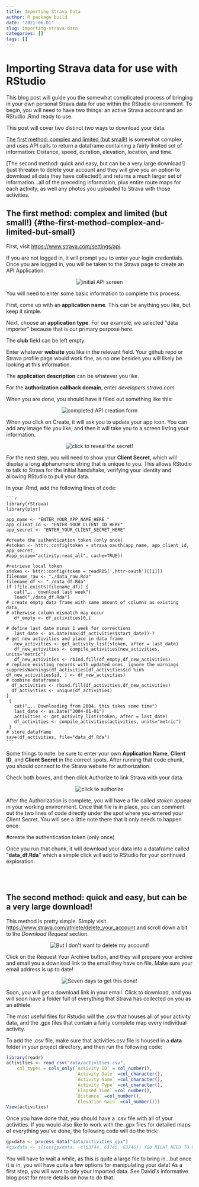 ```yaml
---
title: Importing Strava Data
author: R package build
date: '2021-06-01'
slug: importing-strava-data
categories: []
tags: []
---
```

<script src="{{< blogdown/postref >}}index_files/clipboard/clipboard.min.js"></script>
<link href="{{< blogdown/postref >}}index_files/xaringanExtra-clipboard/xaringanExtra-clipboard.css" rel="stylesheet" />
<script src="{{< blogdown/postref >}}index_files/xaringanExtra-clipboard/xaringanExtra-clipboard.js"></script>
<script>window.xaringanExtraClipboard(null, {"button":"Copy Code","success":"Copied!","error":"Press Ctrl+C to Copy"})</script>





# Importing Strava data for use with RStudio

This blog post will guide you the somewhat complicated process of bringing in your own personal Strava data for use within the RStudio environment. To begin, you will need to have two things: an active Strava account and an RStudio .Rmd ready to use.

This post will cover two distinct two ways to download your data.

[The first method: complex and limited (but small!)](#the-first-method-complex-and-limited-but-small) is somewhat complex, and uses API calls to return a dataframe containing a fairly limited set of information: Distance, speed, duration, elevation, location, and time.

[The second method: quick and easy, but can be a very large download!] (just threaten to delete your account and they will give you an option to download all data they have collected!) and returns a much larger set of information...all of the preceding information, plus entire route maps for each activity, as well any photos you uploaded to Strava with those activities.

## The first method: complex and limited (but small!) {#the-first-method-complex-and-limited-but-small}

First, visit <https://www.strava.com/settings/api>.

If you are not logged in, it will prompt you to enter your login credentials. Once you are logged in, you will be taken to the Strava page to create an API Application. 

<center>

![initial API screen](img/shot1.png)

</center>

You will need to enter some basic information to complete this process.

First, come up with an **application name**. This can be anything you like, but keep it simple.

Next, choose an **application type**. For our example, we selected "data importer" because that is our primary purpose here.

The **club** field can be left empty.

Enter whatever **website** you like in the relevant field. Your github repo or Strava profile page would work fine, as no one besides you will likely be looking at this information.

The **application description** can be whatever you like.

For the **authorization callback domain**, enter *developers.strava.com.*

When you are done, you should have it filled out something like this:

<center>

![completed API creation form](img/shot2.png)

</center>

When you click on Create, it will ask you to update your app icon. You can add any image file you like, and then it will take you to a screen listing your information.

<center>

![click to reveal the secret!](img/shot4.png)

</center>

For the next step, you will need to show your **Client Secret**, which will display a long alphanumeric string that is unique to you. This allows RStudio to talk to Strava for the initial handshake, verifying your identity and allowing RStudio to pull your data.

In your .Rmd, add the following lines of code:

    
    ```r
    library(rStrava)
    library(plyr)
    
    app_name <- "ENTER_YOUR_APP_NAME_HERE "
    app_client_id <- "ENTER_YOUR_CLIENT_ID_HERE"
    app_secret <- "ENTER_YOUR_CLIENT_SECRET_HERE"
    
    #create the authentication token (only once)
    #stoken <- httr::config(token = strava_oauth(app_name, app_client_id, app_secret,
    #app_scope="activity:read_all", cache=TRUE))
    
    #retrieve local token
    stoken <- httr::config(token = readRDS('.httr-oauth')[[1]])
    filename_raw <- "./data_raw.Rda"
    filename_df <- "./data_df.Rda"
    if (file.exists(filename_df)) {
       cat("….. download last week")
       load("./data_df.Rda")       
    # create empty data frame with same amount of columns as existing data, 
    # otherwise column mismatch may occur                          
       df_empty <- df_activities[0,]
                                        
    # define last date minus 1 week for corrections 
       last_date <- as.Date(max(df_activities$start_date))-7             
    # get new activities and place in data frame   
       new_activities <- get_activity_list(stoken, after = last_date)
       df_new_activities <- compile_activities(new_activities, units="metric")
       df_new_activities <- rbind.fill(df_empty,df_new_activities)
    # replace existing records with updated ones, ignore the warnings 
    suppressWarnings(df_activities[df_activities$id %in% df_new_activities$id, ] <- df_new_activities)
    # combine dataframes
      df_activities <- rbind.fill(df_activities,df_new_activities)    
      df_activities <- unique(df_activities)    
    } 
     {
       cat("….. Downloading from 2004, this takes some time")
       last_date <- as.Date("2004-01-01")
       activities <- get_activity_list(stoken, after = last_date)
       df_activities <- compile_activities(activities, units="metric")
     }
    # store dataframe
    save(df_activities, file="data_df.Rda")
    ```

Some things to note: be sure to enter your own **Application Name**, **Client ID**, and **Client Secret** in the correct spots. After running that code chunk, you should connect to the Strava website for authorization.

Check both boxes, and then click Authorize to link Strava with your data.

<center>

![click to authorize](img/shot5.png)

</center>

After the Authorization is complete, you will have a file called *stoken* appear in your working environment. Once that file is in place, you can comment out the two lines of code directly under the spot where you entered your Client Secret. You will see a little note there that it only needs to happen once:

\#create the authentication token (only once)

Once you run that chunk, it will download your data into a dataframe called "**data_df.Rda**" which a simple click will add to RStudio for your continued exploration.

<br> <br>

## The second method: quick and easy, but can be a very large download!

This method is pretty simple. Simply visit <https://www.strava.com/athlete/delete_your_account> and scroll down a bit to the *Download Request* section.

<center>

![But I don't want to delete my account!](img/shot7.png)

</center>

Click on the Request Your Archive button, and they will prepare your archive and email you a download link to the email they have on file. Make sure your email address is up to date!

<center>

![Seven days to get this done!](img/shot8.png)

</center>

Soon, you will get a download link in your email. Click to download, and you will soon have a folder full of everything that Strava has collected on you as an athlete.

The most useful files for Rstudio will the .csv that houses all of your activity data, and the .gpx files that contain a fairly complete map every individual activity.

To add the .csv file, make sure that activities.csv file is housed in a **data** folder in your project directory, and then run the following code:


```r
library(readr)
activities <- read_csv("data/activities.csv",
    col_types = cols_only(`Activity ID` = col_number(),
                          `Activity Date` =col_character(),
                          `Activity Name` =col_character(),
                          `Activity Type` =col_character(),
                          `Elapsed Time` =col_number(),
                          `Distance` =col_number(),
                          `Elevation Gain` =col_number()))
View(activities)
```

Once you have done that, you should have a .csv file with all of your activities. If you would also like to work with the .gpx files for detailed maps of everything you've done, the following code will do the trick:


```r
gpxdata <- process_data("data/activities_gpx")
#gpxdata <- slice(gpxdata, -c(63744, 63745, 63746)) YOU MIGHT NEED TO USE SOMETHINNG LIKE THIS LINE IF YOU BRING IN IN ANY BAD DATA...I DID
```

You will have to wait a while, as this is quite a large file to bring in...but once it is in, you will have quite a few options for manipulating your data! As a first step, you will want to tidy your imported data. See David's informative blog post for more details on how to do that.
